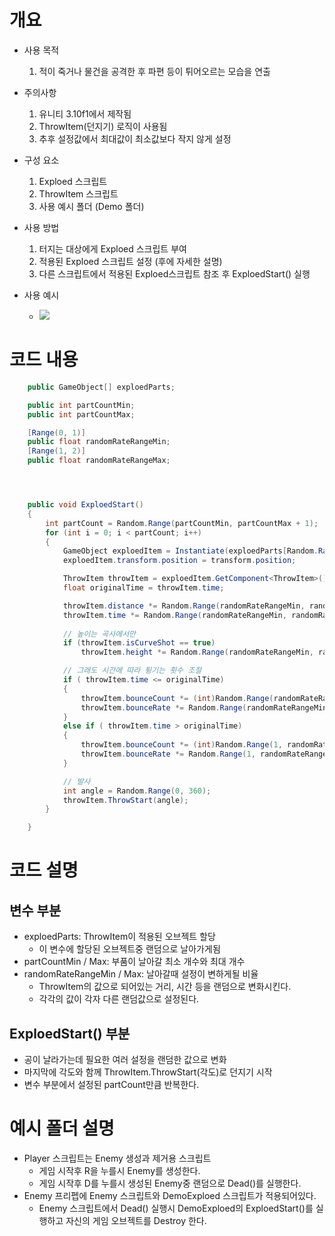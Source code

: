 
<h1> 개요 </h1>

* 사용 목적
  1. 적이 죽거나 물건을 공격한 후 파편 등이 튀어오르는 모습을 연출
   
* 주의사항
  1. 유니티 3.10f1에서 제작됨
  2. ThrowItem(던지기) 로직이 사용됨
  3. 추후 설정값에서 최대값이 최소값보다 작지 않게 설정

* 구성 요소
    1. Exploed 스크립트
    2. ThrowItem 스크립트
    3. 사용 예시 폴더 (Demo 폴더)

* 사용 방법
    1. 터지는 대상에게 Exploed 스크립트 부여
    2. 적용된 Exploed 스크립트 설정 (후에 자세한 설명)
    3. 다른 스크립트에서 적용된 Exploed스크립트 참조 후 ExploedStart() 실행

* 사용 예시
  *  <img src="https://github.com/sesiprojectTexasPostalUnion/PrivateTexasPostalUnionSchedule/blob/main/image/ExploedDemoPlay.gif">

 <h1> 코드 내용 </h1>

```csharp
    public GameObject[] exploedParts;

    public int partCountMin;
    public int partCountMax;

    [Range(0, 1)]
    public float randomRateRangeMin;
    [Range(1, 2)]
    public float randomRateRangeMax;




    public void ExploedStart()
    {
        int partCount = Random.Range(partCountMin, partCountMax + 1);
        for (int i = 0; i < partCount; i++)
        {
            GameObject exploedItem = Instantiate(exploedParts[Random.Range(0, exploedParts.Length)]);
            exploedItem.transform.position = transform.position;

            ThrowItem throwItem = exploedItem.GetComponent<ThrowItem>();
            float originalTime = throwItem.time;

            throwItem.distance *= Random.Range(randomRateRangeMin, randomRateRangeMax);
            throwItem.time *= Random.Range(randomRateRangeMin, randomRateRangeMax);
    
            // 높이는 곡사에서만
            if (throwItem.isCurveShot == true)
                throwItem.height *= Random.Range(randomRateRangeMin, randomRateRangeMax);

            // 그래도 시간에 따라 튕기는 횟수 조절
            if ( throwItem.time <= originalTime)
            {
                throwItem.bounceCount *= (int)Random.Range(randomRateRangeMin, 1);
                throwItem.bounceRate *= Random.Range(randomRateRangeMin, 1);
            }
            else if ( throwItem.time > originalTime)
            {
                throwItem.bounceCount *= (int)Random.Range(1, randomRateRangeMax);
                throwItem.bounceRate *= Random.Range(1, randomRateRangeMax);
            }

            // 발사
            int angle = Random.Range(0, 360);
            throwItem.ThrowStart(angle);
        }

    }
```

 <h1> 코드 설명 </h1>
 <h2> 변수 부분 </h2>

   * exploedParts: ThrowItem이 적용된 오브젝트 할당
     * 이 변수에 할당된 오브젝트중 랜덤으로 날아가게됨
   * partCountMin / Max: 부품이 날아갈 최소 개수와 최대 개수
   * randomRateRangeMin / Max: 날아갈때 설정이 변하게될 비율
     * ThrowItem의 값으로 되어있는 거리, 시간 등을 랜덤으로 변화시킨다.
     * 각각의 값이 각자 다른 랜덤값으로 설정된다.
    
 <h2> ExploedStart() 부분 </h2>

   * 공이 날라가는데 필요한 여러 설정을 랜덤한 값으로 변화
   * 마지막에 각도와 함께 ThrowItem.ThrowStart(각도)로 던지기 시작
   * 변수 부분에서 설정된 partCount만큼 반복한다.


<h1> 예시 폴더 설명 </h1>

   * Player 스크립트는 Enemy 생성과 제거용 스크립트
     * 게임 시작후 R을 누를시 Enemy를 생성한다.
     * 게임 시작후 D를 누를시 생성된 Enemy중 랜덤으로 Dead()를 실행한다.
   * Enemy 프리펩에 Enemy 스크립트와 DemoExploed 스크립트가 적용되어있다.
     * Enemy 스크립트에서 Dead() 실행시 DemoExploed의 ExploedStart()를 실행하고 자신의 게임 오브젝트를 Destroy 한다.
